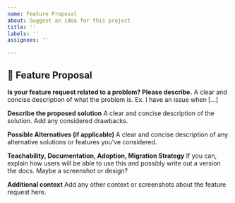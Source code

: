 ```yaml
---
name: Feature Proposal
about: Suggest an idea for this project
title: ''
labels: ''
assignees: ''

---
```


## :parrot: Feature Proposal

**Is your feature request related to a problem? Please describe.**
A clear and concise description of what the problem is. Ex. I have an issue when [...]

**Describe the proposed solution**
A clear and concise description of the solution. Add any considered drawbacks.

**Possible Alternatives (if applicable)**
A clear and concise description of any alternative solutions or features you've considered.

**Teachability, Documentation, Adoption, Migration Strategy**
If you can, explain how users will be able to use this and possibly write out a version the docs.
Maybe a screenshot or design?

**Additional context**
Add any other context or screenshots about the feature request here.

